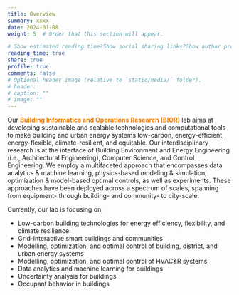 ```yaml
---
title: Overview
summary: xxxx
date: 2024-01-08
weight: 5  # Order that this section will appear.

# Show estimated reading time?Show social sharing links?Show author profile?Show comments?
reading_time: true
share: true  
profile: true
comments: false
# Optional header image (relative to `static/media/` folder).
# header:  
# caption: ""  
# image: "" 
---
```

Our <span style="color:#EF7C00">**Building Informatics and Operations Research (BIOR)**</span> lab aims at developing sustainable and scalable technologies and computational tools to make building and urban energy systems low-carbon, energy-efficient, energy-flexible, climate-resilient, and equitable. Our interdisciplinary research is at the interface of Building Environment and Energy Engineering (i.e., Architectural Engineering), Computer Science, and Control Engineering. We employ a multifaceted approach that encompasses data analytics & machine learning, physics-based modeling & simulation, optimization & model-based optimal controls, as well as experiments. These approaches have been deployed across a spectrum of scales, spanning from equipment- through building- and community- to city-scale.

Currently, our lab is focusing on:
- Low-carbon building technologies for energy efficiency, flexibility, and climate resilience
- Grid-interactive smart buildings and communities
- Modelling, optimization, and optimal control of building, district, and urban energy systems
- Modelling, optimization, and optimal control of HVAC&R systems
- Data analytics and machine learning for buildings
- Uncertainty analysis for buildings
- Occupant behavior in buildings
